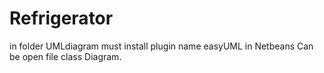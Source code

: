 # Refrigerator
in folder UMLdiagram must install plugin name easyUML in Netbeans Can be open file class Diagram.